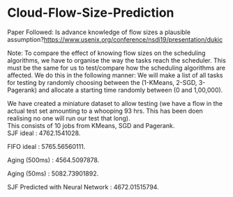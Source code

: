 # Cloud-Flow-Size-Prediction

Paper Followed: Is advance knowledge of flow sizes a plausible assumption?https://www.usenix.org/conference/nsdi19/presentation/dukic

Note:
To compare the effect of knowing flow sizes on the scheduling algorithms, we have to organise the way the tasks reach the scheduler. This must be the same for us to test/compare how the scheduling algorithms are affected. We do this in the following manner:
We will make a list of all tasks for testing by randomly choosing between the (1-KMeans, 2-SGD, 3-Pagerank) and allocate a starting time randomly between (0 and 1,00,000).


We have created a miniature dataset to allow testing (we have a flow in the actual test set amounting to a whooping 93 hrs. This has been doen realising no one will run our test that long).  
This consists of 10 jobs from KMeans, SGD and Pagerank.   
SJF ideal : 4762.1541028.  

FIFO ideal : 5765.56560111.

Aging (500ms) : 4564.5097878.

Aging (50ms) : 5082.73901892.

SJF Predicted with Neural Network : 4672.01515794. 


